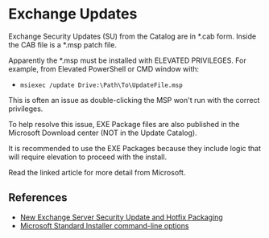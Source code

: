 # Exchange Updates

Exchange Security Updates (SU) from the Catalog are in *.cab form. Inside the CAB file is a *.msp patch file.

Apparently the \*.msp must be installed with ELEVATED PRIVILEGES. 
For example, from Elevated PowerShell or CMD window with:
* `msiexec /update Drive:\Path\To\UpdateFile.msp`

This is often an issue as double-clicking the MSP won't run with the correct privileges.

To help resolve this issue, EXE Package files are also published in the Microsoft Download center (NOT in the Update Catalog).

It is recommended to use the EXE Packages because they include logic that will require elevation to proceed with the install.

Read the linked article for more detail from Microsoft.

## References

* [New Exchange Server Security Update and Hotfix Packaging][1]
* [Microsoft Standard Installer command-line options][2]

[1]: https://techcommunity.microsoft.com/t5/exchange-team-blog/new-exchange-server-security-update-and-hotfix-packaging/ba-p/3301819
[2]: https://learn.microsoft.com/en-us/windows/win32/msi/standard-installer-command-line-options
